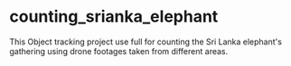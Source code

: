# counting_srianka_elephant
This Object tracking project use full for counting the Sri Lanka elephant's gathering  using drone footages taken from different areas.
